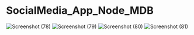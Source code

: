 # SocialMedia_App_Node_MDB
![Screenshot (78)](https://user-images.githubusercontent.com/117059180/232018402-3ef62438-c631-4ac2-aa3e-9e68750ac219.png)
![Screenshot (79)](https://user-images.githubusercontent.com/117059180/232018414-d70f1958-9709-4273-9ff4-a60e495b6481.png)
![Screenshot (80)](https://user-images.githubusercontent.com/117059180/232018415-a932090e-4886-4d38-845e-3792301e330e.png)
![Screenshot (81)](https://user-images.githubusercontent.com/117059180/232018418-b2de39f8-1761-4495-9b0d-7b2f5e46b523.png)
